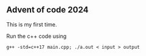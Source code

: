 ## Advent of code 2024

This is my first time.

Run the c++ code using

```
g++ -std=c++17 main.cpp; ./a.out < input > output
```
